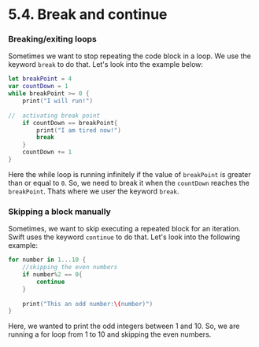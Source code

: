 # 5.4. Break and continue

### Breaking/exiting loops

Sometimes we want to stop repeating the code block in a loop. We use the keyword `break` to do that. Let's look into the example below:

```swift
let breakPoint = 4
var countDown = 1
while breakPoint >= 0 {
    print("I will run!")
    
//  activating break point
    if countDown == breakPoint{
        print("I am tired now!")
        break
    }
    countDown += 1
}
```

Here the while loop is running infinitely if the value of `breakPoint` is greater than or equal to `0`. So, we need to break it when the `countDown` reaches the `breakPoint`. Thats where we user the keyword `break`.

### Skipping a block manually

Sometimes, we want to skip executing a repeated block for an iteration. Swift uses the keyword `continue` to do that. Let's look into the following example:

```swift
for number in 1...10 {
    //skipping the even numbers
    if number%2 == 0{
        continue
    }
    
    print("This an odd number:\(number)")
}
```

Here, we wanted to print the odd integers between 1 and 10. So, we are running a for loop from 1 to 10 and skipping the even numbers.
